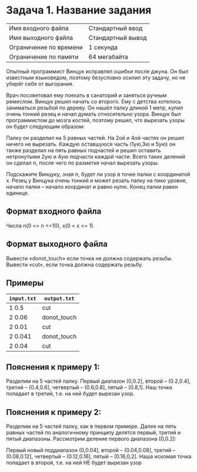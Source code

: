 # Задача 1. Название задания

|  |  |
| --- | --- |
| Имя входного файла | Стандартный ввод |
| Имя выходного файла | Стандартный вывод |
| Ограничение по времени | 1 секунда |
| Ограничение по памяти | 64 мегабайта |

  Опытный программист Винцук исправлял ошибки после джуна. Он был известным языковедом, поэтому безусловно осилил эту задачу, но не уберёг себя от выгорания.
  
  Врач посоветовал ему поехать в санаторий и заняться ручным ремеслом. Винцук решил начать со второго. Ему с детства хотелось заниматься резьбой по дереву. Он нашёл палку длиной 1 метр, купил очень тонкий резец и начал думать относительно узора. Винцук был программистом до мозга костей, поэтому решил, что вырезать узоры он будет следующим образом:
  
  Палку он разделил на 5 равных частей. На 2ой и 4ой частях он решил ничего не вырезать. Каждую оставшуюся часть (1ую,3ю и 5ую) он также разделил на пять равных подчастей и решил оставить нетронутыми 2ую и 4ую подчасти каждой части. Всего таких делений он сделал n, после чего по разметке начал вырезать узоры.
  
  Подскажите Винцуку, зная n, будет ли узор в точке палки с координатой х. Резец у Винцука очень тонкий и может резать палку на пико уровне, начало палки – начало координат и равно нулю. Конец палки равен единице.


## Формат входного файла

Числа n(0 <= n <=10), x(0 < x <= 1).

## Формат выходного файла

Вывести «donot_touch» если точка не должна содержать резьбы. Вывести «cut», если точка должна содержать резьбу.

## Примеры

| `input.txt` | `output.txt` |
| --- | --- |
| 1 0.5 | cut |
| 2 0.06 | donot_touch |
| 2 0.01 | cut |
| 2 0.041 | donot_touch |
| 2 0.04 | cut |

## Пояснения к примеру 1:

   Разделим на 5 частей палку. Первый диапазон (0,0.2], второй – (0.2,0.4], третий – (0.4,0.6], 
   четвертый – (0.6,0.8], пятый – (0.8,1]. Наш точка попадает в третий, т.е. на ней будет вырезан узор.
  
## Пояснения к примеру 2:

   Разделим на 5 частей палку, как в первом примере. Далее на пять равных частей по аналогичному принципу делятся первый,
   третий и пятый диапазоны. Рассмотрим деление первого диапазона (0,0.2]:
   
   Первый новый поддиапазон (0,0.04], второй – (0.04,0.08], третий – (0.08,0.12], четвертый – (0.12,0.16], пятый – (0.16,0,2]. Наша искомая точка попадает в второй, т.е. на ней НЕ будет вырезан узор

